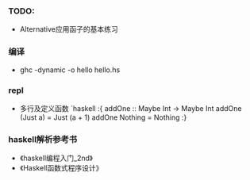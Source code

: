 ### TODO:
* Alternative应用函子的基本练习

### 编译
* ghc -dynamic -o hello hello.hs

### repl
* 多行及定义函数
`haskell
:{
addOne :: Maybe Int -> Maybe Int
addOne (Just a) = Just (a + 1)
addOne Nothing = Nothing 
:}

### haskell解析参考书
* 《haskell编程入门_2nd》
* 《Haskell函数式程序设计》